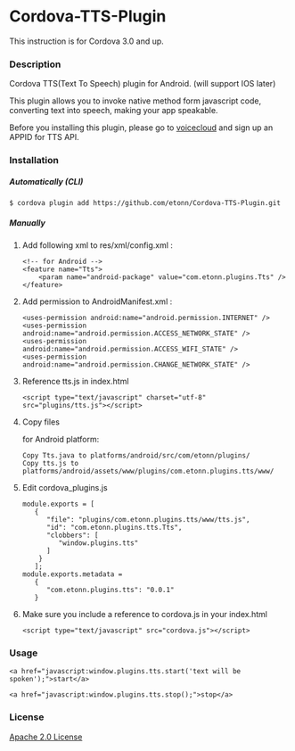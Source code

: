 # Cordova-TTS-Plugin

This instruction is for Cordova 3.0 and up.

### Description

Cordova TTS(Text To Speech) plugin for Android. (will support IOS later)

This plugin allows you to invoke native method form javascript code, converting text into speech, making your app speakable.

Before you installing this plugin, please go to [voicecloud](http://open.voicecloud.cn/) and sign up an APPID for TTS API.

### Installation

##### Automatically (CLI)
```
$ cordova plugin add https://github.com/etonn/Cordova-TTS-Plugin.git
```
##### Manually

1. Add following xml to res/xml/config.xml :
   ```
   <!-- for Android -->
   <feature name="Tts">
       <param name="android-package" value="com.etonn.plugins.Tts" />
   </feature>
   ```

2. Add permission to AndroidManifest.xml :
   ```
   <uses-permission android:name="android.permission.INTERNET" />
   <uses-permission android:name="android.permission.ACCESS_NETWORK_STATE" />
   <uses-permission android:name="android.permission.ACCESS_WIFI_STATE" />
   <uses-permission android:name="android.permission.CHANGE_NETWORK_STATE" />
   ```

3. Reference tts.js in index.html
   ```
   <script type="text/javascript" charset="utf-8" src="plugins/tts.js"></script>
   ```

4. Copy files

   for Android platform: 
   
   ```
   Copy Tts.java to platforms/android/src/com/etonn/plugins/
   Copy tts.js to platforms/android/assets/www/plugins/com.etonn.plugins.tts/www/
   ```

5. Edit cordova_plugins.js
   ```
   module.exports = [
      {
         "file": "plugins/com.etonn.plugins.tts/www/tts.js",
         "id": "com.etonn.plugins.tts.Tts",
         "clobbers": [
            "window.plugins.tts"
         ]
       }
      ];
   module.exports.metadata = 
      {
         "com.etonn.plugins.tts": "0.0.1"
      }
   ```
6. Make sure you include a reference to cordova.js in your index.html

   ```
   <script type="text/javascript" src="cordova.js"></script>
   ```

### Usage
```
<a href="javascript:window.plugins.tts.start('text will be spoken');">start</a>
```
```
<a href="javascript:window.plugins.tts.stop();">stop</a>
```

### License
[Apache 2.0 License](http://www.apache.org/licenses/LICENSE-2.0.txt)

